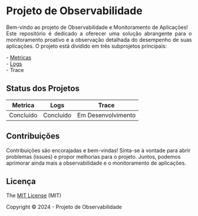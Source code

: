 <h1> Projeto de Observabilidade </h1>

<p align="justify">
Bem-vindo ao projeto de Observabilidade e Monitoramento de Aplicações! <br> 
Este repositório é dedicado a oferecer uma solução abrangente para o monitoramento proativo e a observação detalhada do desempenho de suas aplicações. O projeto está dividido em três subprojetos principais:
</p>
 - <a href="https://github.com/rubem007/observability/tree/main/metric" target="_blank">Metricas</a><br>
 - <a href="https://github.com/rubem007/observability/tree/main/log" target="_blank">Logs</a><br>
 - Trace

## Status dos Projetos

Metrica | Logs | Trace
--- | --- | ---
Concluído | Concluído | Em Desenvolvimento

## Contribuições
Contribuições são encorajadas e bem-vindas! Sinta-se à vontade para abrir problemas (issues) e propor melhorias para o projeto. Juntos, podemos aprimorar ainda mais a observabilidade e o monitoramento de aplicações.

## Licença
The [MIT License]() (MIT)

Copyright :copyright: 2024 - Projeto de Observabilidade